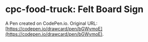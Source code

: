 # cpc-food-truck: Felt Board Sign

A Pen created on CodePen.io. Original URL: [https://codepen.io/drawcard/pen/bGWymoE](https://codepen.io/drawcard/pen/bGWymoE).


